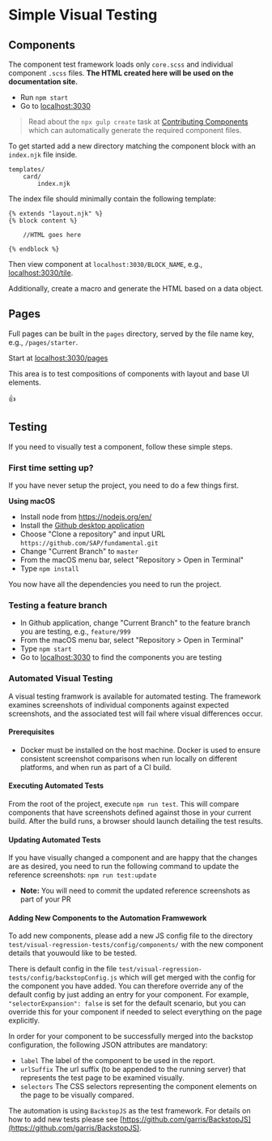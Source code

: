 # Simple Visual Testing

## Components
The component test framework loads only `core.scss` and individual component `.scss` files. **The HTML created here will be used on the documentation site.**

- Run `npm start`
- Go to [localhost:3030](http://localhost:3030)

> Read about the `npx gulp create` task at [Contributing Components](https://github.com/SAP/fundamental/tree/master/ops#contributing-components) which can automatically generate the required component files.

To get started add a new directory matching the component block with an `index.njk` file inside.

```
templates/
    card/
        index.njk
```

The index file should minimally contain the following template:

```
{% extends "layout.njk" %}
{% block content %}

    //HTML goes here

{% endblock %}
```

Then view component at `localhost:3030/BLOCK_NAME`, e.g., [localhost:3030/tile](http://localhost:3030/tile).

Additionally, create a macro and generate the HTML based on a data object.

## Pages

Full pages can be built in the `pages` directory, served by the file name key, e.g., `/pages/starter`.

Start at [localhost:3030/pages](http://localhost:3030/pages)

This area is to test compositions of components with layout and base UI elements.

👍

## Testing
If you need to visually test a component, follow these simple steps.

### First time setting up?
If you have never setup the project, you need to do a few things first.

**Using macOS**
- Install node from https://nodejs.org/en/
- Install the [Github desktop application](https://desktop.github.com)
- Choose "Clone a repository" and input URL `https://github.com/SAP/fundamental.git`
- Change "Current Branch" to `master`
- From the macOS menu bar, select "Repository > Open in Terminal"
- Type `npm install`

You now have all the dependencies you need to run the project.

### Testing a feature branch
- In Github application, change "Current Branch" to the feature branch you are testing, e.g., `feature/999`
- From the macOS menu bar, select "Repository > Open in Terminal"
- Type `npm start`
- Go to [localhost:3030](http://localhost:3030) to find the components you are testing


### Automated Visual Testing

A visual testing framwork is available for automated testing.  The framework examines screenshots of individual components against expected screenshots, and the associated test will fail where visual differences occur.

#### Prerequisites

- Docker must be installed on the host machine.  Docker is used to ensure consistent screenshot comparisons when run locally on different platforms, and when run as part of a CI build.

#### Executing Automated Tests

From the root of the project, execute `npm run test`.  This will compare components that have screenshots defined against those in your current build.  After the build runs, a browser should launch detailing the test results.

#### Updating Automated Tests

If you have visually changed a component and are happy that the changes are as desired, you need to run the following command to update the reference screenshots: `npm run test:update`
- **Note:** You will need to commit the updated reference screenshots as part of your PR

#### Adding New Components to the Automation Framwework

To add new components, please add a new JS config file to the directory `test/visual-regression-tests/config/components/` with the new component details that youwould like to be tested.  

There is default config in the file `test/visual-regression-tests/config/backstopConfig.js` which will get merged with the config for the component you have added.  You can therefore override any of the default config by just adding an entry for your component.  For example, `"selectorExpansion": false` is set for the default scenario, but you can override this for your component if needed to select everything on the page explicitly.

In order for your component to be successfully merged into the backstop configuration, the following JSON attributes are mandatory:

 * `label` The label of the component to be used in the report.
 * `urlSuffix` The url suffix (to be appended to the running server) that represents the test page to be examined visually.
 * `selectors` The CSS selectors representing the component elements on the page to be visually compared.

The automation is using `BackstopJS` as the test framework.  For details on how to add new tests please see [https://github.com/garris/BackstopJS](https://github.com/garris/BackstopJS).
